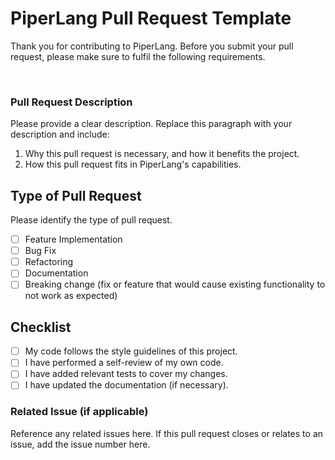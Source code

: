 # PiperLang Pull Request Template
Thank you for contributing to PiperLang. Before you submit your pull request, please make sure to fulfil the following requirements.

<br>

### Pull Request Description
Please provide a clear description. Replace this paragraph with your description and include:

1. Why this pull request is necessary, and how it benefits the project.
2. How this pull request fits in PiperLang's capabilities.

## Type of Pull Request
Please identify the type of pull request.

- [ ] Feature Implementation
- [ ] Bug Fix
- [ ] Refactoring
- [ ] Documentation
- [ ] Breaking change (fix or feature that would cause existing functionality to not work as expected)

## Checklist

- [ ] My code follows the style guidelines of this project.
- [ ] I have performed a self-review of my own code.
- [ ] I have added relevant tests to cover my changes.
- [ ] I have updated the documentation (if necessary).

### Related Issue (if applicable)
Reference any related issues here. If this pull request closes or relates to an issue, add the issue number here.
